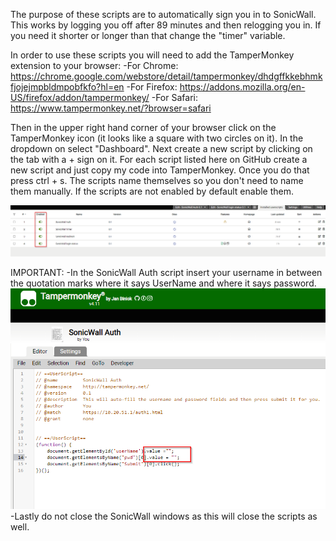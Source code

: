 The purpose of these scripts are to automatically sign you in to SonicWall. This works by logging you off after 89 minutes and then relogging you in. If you need it shorter or longer than that change the "timer" variable. 

In order to use these scripts you will need to add the TamperMonkey extension to your browser:
  -For Chrome: https://chrome.google.com/webstore/detail/tampermonkey/dhdgffkkebhmkfjojejmpbldmpobfkfo?hl=en
  -For Firefox: https://addons.mozilla.org/en-US/firefox/addon/tampermonkey/
  -For Safari: https://www.tampermonkey.net/?browser=safari

Then in the upper right hand corner of your browser click on the TamperMonkey icon (it looks like a square with two circles on it). In the dropdown on select "Dashboard". Next create a new script by clicking on the tab with a + sign on it. For each script listed here on GitHub create a new script and just copy my code into TamperMonkey. Once you do that press ctrl + s. The scripts name themselves so you don't need to name them manually. If the scripts are not enabled by default enable them.

![ScreenShot2](https://github.com/EmJay2020/TamperMonkey/blob/master/ScreenShots/2020-11-19%2014_37_52-Calculator.png)
 
IMPORTANT: 
-In the SonicWall Auth script insert your username in between the quotation marks where it says UserName and where it says password.
![Screenshot1](https://github.com/EmJay2020/TamperMonkey/blob/master/ScreenShots/TMscript.png)
-Lastly do not close the SonicWall windows as this will close the scripts as well.

